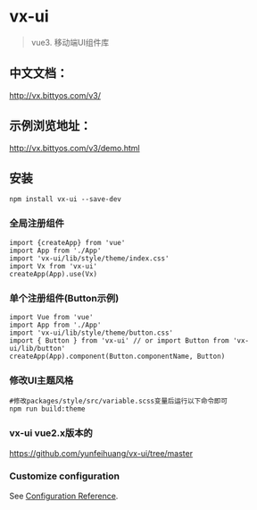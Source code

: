 # vx-ui
> vue3. 移动端UI组件库
>

## 中文文档：
http://vx.bittyos.com/v3/

## 示例浏览地址：
http://vx.bittyos.com/v3/demo.html

## 安装
```
npm install vx-ui --save-dev
```

### 全局注册组件
```
import {createApp} from 'vue'
import App from './App'
import 'vx-ui/lib/style/theme/index.css'
import Vx from 'vx-ui'
createApp(App).use(Vx)
```

### 单个注册组件(Button示例)
```
import Vue from 'vue'
import App from './App'
import 'vx-ui/lib/style/theme/button.css'
import { Button } from 'vx-ui' // or import Button from 'vx-ui/lib/button'
createApp(App).component(Button.componentName, Button)
```

### 修改UI主题风格
```
#修改packages/style/src/variable.scss变量后运行以下命令即可
npm run build:theme
```
### vx-ui vue2.x版本的
https://github.com/yunfeihuang/vx-ui/tree/master

### Customize configuration
See [Configuration Reference](https://cli.vuejs.org/config/).
